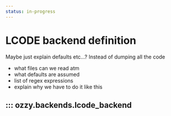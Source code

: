 ```yaml
---
status: in-progress
---
```


# LCODE backend definition


Maybe just explain defaults etc...? Instead of dumping all the code

- what files can we read atm
- what defaults are assumed
- list of regex expressions
- explain why we have to do it like this


## ::: ozzy.backends.lcode_backend
